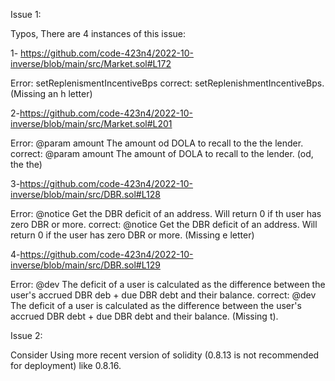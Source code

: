 Issue 1:

Typos, There are 4 instances of this issue:

1- https://github.com/code-423n4/2022-10-inverse/blob/main/src/Market.sol#L172

Error: setReplenismentIncentiveBps
correct: setReplenishmentIncentiveBps. (Missing an h letter)


2-https://github.com/code-423n4/2022-10-inverse/blob/main/src/Market.sol#L201

Error: @param amount The amount od DOLA to recall to the the lender.
correct: @param amount The amount of DOLA to recall to the lender. (od, the the)

3-https://github.com/code-423n4/2022-10-inverse/blob/main/src/DBR.sol#L128

Error: @notice Get the DBR deficit of an address. Will return 0 if th user has zero DBR or more.
correct: @notice Get the DBR deficit of an address. Will return 0 if the user has zero DBR or more. (Missing e letter)

4-https://github.com/code-423n4/2022-10-inverse/blob/main/src/DBR.sol#L129

Error: @dev The deficit of a user is calculated as the difference between the user's accrued DBR deb + due DBR debt and their balance.
correct:  @dev The deficit of a user is calculated as the difference between the user's accrued DBR debt + due DBR debt and their balance. (Missing t).

Issue 2:

Consider Using more recent version of solidity (0.8.13 is not recommended for deployment) like 0.8.16.




